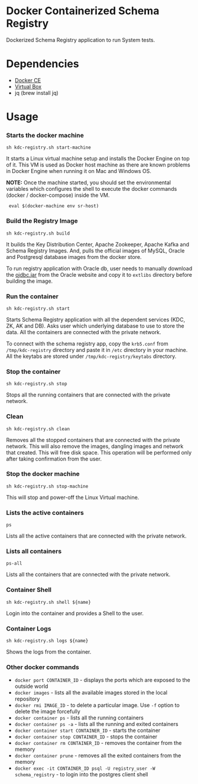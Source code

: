 Docker Containerized Schema Registry
====================================

Dockerized Schema Registry application to run System tests. 


# Dependencies

- [Docker CE](https://www.docker.com/community-edition#/download)
- [Virtual Box](https://www.virtualbox.org/wiki/Downloads)
- jq (brew install jq)

# Usage

### Starts the docker machine

```
sh kdc-registry.sh start-machine
```
It starts a Linux virtual machine setup and installs the Docker Engine on top of it.
This VM is used as Docker host machine as there are known problems in Docker Engine when
running it on Mac and Windows OS.

<B>NOTE:</B> Once the machine started, you should set the environmental variables which configures the shell
to execute the docker commands (docker / docker-compose) inside the VM.

``` eval $(docker-machine env sr-host)```

### Build the Registry Image
```
sh kdc-registry.sh build
```

It builds the Key Distribution Center, Apache Zookeeper, Apache Kafka and Schema Registry Images.
And, pulls the official images of MySQL, Oracle and Postgresql database images from the docker store.

To run registry application with Oracle db, user needs to manually download the [ojdbc.jar](http://www.oracle.com/technetwork/database/features/jdbc/jdbc-drivers-12c-download-1958347.html) from the Oracle website and 
copy it to `extlibs` directory before building the image.

### Run the container
```
sh kdc-registry.sh start
```

Starts Schema Registry application with all the dependent services (KDC, ZK, AK and DB). Asks user 
which underlying database to use to store the data. All the containers are connected with the 
private network.

To connect with the schema registry app, copy the `krb5.conf` from `/tmp/kdc-registry` directory and paste it in `/etc` directory in 
your machine. All the keytabs are stored under `/tmp/kdc-registry/keytabs` directory.


### Stop the container
```
sh kdc-registry.sh stop
```
Stops all the running containers that are connected with the private network. 

### Clean
```
sh kdc-registry.sh clean
```
Removes all the stopped containers that are connected with the private network. This will also remove the images, dangling images and network that created. This will
free disk space. This operation will be performed only after taking confirmation from the user.


### Stop the docker machine
```
sh kdc-registry.sh stop-machine
```
This will stop and power-off the Linux Virtual machine.

### Lists the active containers
```
ps
```
Lists all the active containers that are connected with the private network.

### Lists all containers
```
ps-all
```
Lists all the containers that are connected with the private network.

### Container Shell
```
sh kdc-registry.sh shell ${name}
```
Login into the container and provides a Shell to the user.

### Container Logs
```
sh kdc-registry.sh logs ${name}
```
Shows the logs from the container.

### Other docker commands

- `docker port CONTAINER_ID` - displays the ports which are exposed to the outside world
- `docker images` - lists all the available images stored in the local repository
- `docker rmi IMAGE_ID` - to delete a particular image. Use `-f` option to delete the image forcefully
- `docker container ps` - lists all the running containers
- `docker container ps -a` - lists all the running and exited containers
- `docker container start CONTAINER_ID` - starts the container
- `docker container stop CONTAINER_ID` - stops the container
- `docker container rm CONTAINER_ID` - removes the container from the memory
- `docker container prune` - removes all the exited containers from the memory
- `docker exec -it CONTAINER_ID psql -U registry_user -W schema_registry` - to login into the postgres client shell